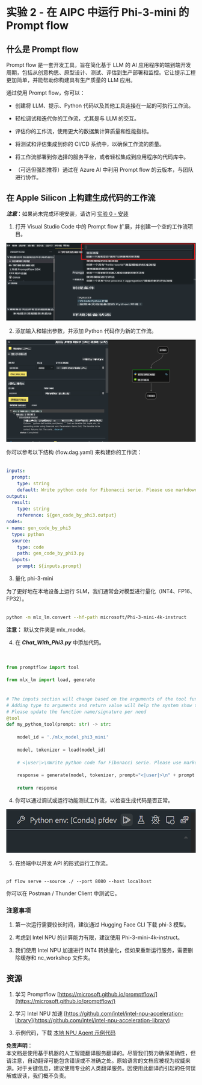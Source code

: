 # **实验 2 - 在 AIPC 中运行 Phi-3-mini 的 Prompt flow**

## **什么是 Prompt flow**

Prompt flow 是一套开发工具，旨在简化基于 LLM 的 AI 应用程序的端到端开发周期，包括从创意构思、原型设计、测试、评估到生产部署和监控。它让提示工程更加简单，并能帮助你构建具有生产质量的 LLM 应用。

通过使用 Prompt flow，你可以：

- 创建将 LLM、提示、Python 代码以及其他工具连接在一起的可执行工作流。

- 轻松调试和迭代你的工作流，尤其是与 LLM 的交互。

- 评估你的工作流，使用更大的数据集计算质量和性能指标。

- 将测试和评估集成到你的 CI/CD 系统中，以确保工作流的质量。

- 将工作流部署到你选择的服务平台，或者轻松集成到应用程序的代码库中。

- （可选但强烈推荐）通过在 Azure AI 中利用 Prompt flow 的云版本，与团队进行协作。



## **在 Apple Silicon 上构建生成代码的工作流**

***注意***：如果尚未完成环境安装，请访问 [实验 0 - 安装](./01.Installations.md)

1. 打开 Visual Studio Code 中的 Prompt flow 扩展，并创建一个空的工作流项目。

![create](../../../../../../../../../translated_images/pf_create.d6172d8277a78a7fa82cd6ff727ed44e037fa78b662f1f62d5963f36d712d229.zh.png)

2. 添加输入和输出参数，并添加 Python 代码作为新的工作流。

![flow](../../../../../../../../../translated_images/pf_flow.d5646a323fb7f444c0b98b4521057a592325c583e7ba18bc31500bc0415e9ef3.zh.png)

你可以参考以下结构 (flow.dag.yaml) 来构建你的工作流：

```yaml

inputs:
  prompt:
    type: string
    default: Write python code for Fibonacci serie. Please use markdown as output
outputs:
  result:
    type: string
    reference: ${gen_code_by_phi3.output}
nodes:
- name: gen_code_by_phi3
  type: python
  source:
    type: code
    path: gen_code_by_phi3.py
  inputs:
    prompt: ${inputs.prompt}


```

3. 量化 phi-3-mini

为了更好地在本地设备上运行 SLM，我们通常会对模型进行量化（INT4、FP16、FP32）。

```bash

python -m mlx_lm.convert --hf-path microsoft/Phi-3-mini-4k-instruct

```

**注意：** 默认文件夹是 mlx_model。

4. 在 ***Chat_With_Phi3.py*** 中添加代码。

```python


from promptflow import tool

from mlx_lm import load, generate


# The inputs section will change based on the arguments of the tool function, after you save the code
# Adding type to arguments and return value will help the system show the types properly
# Please update the function name/signature per need
@tool
def my_python_tool(prompt: str) -> str:

    model_id = './mlx_model_phi3_mini'

    model, tokenizer = load(model_id)

    # <|user|>\nWrite python code for Fibonacci serie. Please use markdown as output<|end|>\n<|assistant|>

    response = generate(model, tokenizer, prompt="<|user|>\n" + prompt  + "<|end|>\n<|assistant|>", max_tokens=2048, verbose=True)

    return response


```

4. 你可以通过调试或运行功能测试工作流，以检查生成代码是否正常。

![RUN](../../../../../../../../../translated_images/pf_run.d918637dc00f61e9bdeec37d4cc9646f77d270ac9203bcce13569f3157202b6e.zh.png)

5. 在终端中以开发 API 的形式运行工作流。

```

pf flow serve --source ./ --port 8080 --host localhost   

```

你可以在 Postman / Thunder Client 中测试它。


### **注意事项**

1. 第一次运行需要较长时间，建议通过 Hugging Face CLI 下载 phi-3 模型。

2. 考虑到 Intel NPU 的计算能力有限，建议使用 Phi-3-mini-4k-instruct。

3. 我们使用 Intel NPU 加速进行 INT4 转换量化，但如果重新运行服务，需要删除缓存和 nc_workshop 文件夹。



## **资源**

1. 学习 Promptflow [https://microsoft.github.io/promptflow/](https://microsoft.github.io/promptflow/)

2. 学习 Intel NPU 加速 [https://github.com/intel/intel-npu-acceleration-library](https://github.com/intel/intel-npu-acceleration-library)

3. 示例代码，下载 [本地 NPU Agent 示例代码](../../../../../../../../../code/07.Lab/01/AIPC/local-npu-agent)

**免责声明**：  
本文档是使用基于机器的人工智能翻译服务翻译的。尽管我们努力确保准确性，但请注意，自动翻译可能包含错误或不准确之处。原始语言的文档应被视为权威来源。对于关键信息，建议使用专业的人类翻译服务。因使用此翻译而引起的任何误解或误读，我们概不负责。